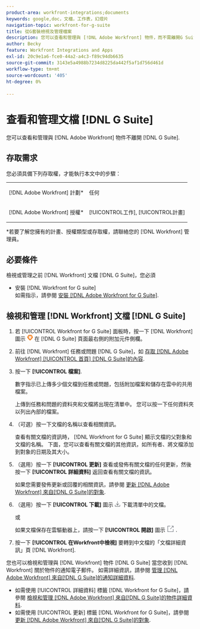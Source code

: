 ```yaml
---
product-area: workfront-integrations;documents
keywords: google,doc，文檔，工作表，幻燈片
navigation-topic: workfront-for-g-suite
title: 從G套裝檢視及管理檔案
description: 您可以查看和管理與 [!DNL Adobe Workfront] 物件，而不需離開G Suite。
author: Becky
feature: Workfront Integrations and Apps
exl-id: 20c9e1a6-fce0-44a2-a4c3-f89c94db6635
source-git-commit: 3143e5a4988b7234d8225da442f5af1d756d461d
workflow-type: tm+mt
source-wordcount: '405'
ht-degree: 0%

---
```


# 查看和管理文檔 [!DNL G Suite]

您可以查看和管理與 [!DNL Adobe Workfront] 物件不離開 [!DNL G Suite].

## 存取需求

您必須具備下列存取權，才能執行本文中的步驟：

<table style="table-layout:auto"> 
 <col> 
 <col> 
 <tbody> 
  <tr> 
   <td role="rowheader">[!DNL Adobe Workfront] 計劃*</td> 
   <td> <p>任何</p> </td> 
  </tr> 
  <tr> 
   <td role="rowheader">[!DNL Adobe Workfront] 授權*</td> 
   <td> <p>[!UICONTROL工作], [!UICONTROL計畫]</p> </td> 
  </tr> 
 </tbody> 
</table>

&#42;若要了解您擁有的計畫、授權類型或存取權，請聯絡您的 [!DNL Workfront] 管理員。

## 必要條件

檢視或管理之前 [!DNL Workfront] 文檔 [!DNL G Suite]，您必須

* 安裝 [!DNL Workfront for G suite]\
   如需指示，請參閱 [安裝 [!DNL Adobe Workfront for G Suite]](../../workfront-integrations-and-apps/workfront-for-g-suite/install-workfront-for-gsuite.md).

## 檢視和管理 [!DNL Workfront] 文檔 [!DNL G Suite]

1. 若 [!UICONTROL Workfront for G Suite] 面板時，按一下 [!DNL Workfront] 圖示 ![](assets/wf-lion-icon.png) 在 [!DNL G Suite] 頁面最右側的附加元件側欄。
1. 前往 [!DNL Workfront] 任務或問題 [!DNL G Suite]，如 [存取 [!DNL Adobe Workfront] [!UICONTROL 首頁] [!DNL G Suite]的內容](../../workfront-integrations-and-apps/workfront-for-g-suite/access-wf-home-content-from-g-suite.md).
1. 按一下 **[!UICONTROL 檔案]**.

   數字指示已上傳多少個文檔到任務或問題，包括附加檔案和儲存在雲中的共用檔案。

   上傳到任務和問題的資料夾和文檔將出現在清單中。 您可以按一下任何資料夾以列出內部的檔案。

1. （可選）按一下文檔的名稱以查看相關資訊。

   查看有關文檔的資訊時， [!DNL Workfront for G Suite] 顯示文檔的父對象和文檔的名稱。 下面，您可以查看有關文檔的其他資訊，如所有者、將文檔添加到對象的日期及其大小。

1. （選用）按一下 **[!UICONTROL 更新]** 查看或發佈有關文檔的任何更新，然後按一下 **[!UICONTROL 詳細資料]** 返回查看有關文檔的資訊。

   如果您需要發佈更新或回覆的相關資訊，請參閱 [更新 [!DNL Adobe Workfront] 來自[!DNL G Suite]的對象](../../workfront-integrations-and-apps/workfront-for-g-suite/update-a-workfront-object-in-gsuite.md).

1. （選用）按一下 **[!UICONTROL 下載]** 圖示 ![](assets/download-icon.png) 下載清單中的文檔。

   或

   如果文檔保存在雲驅動器上，請按一下 **[!UICONTROL 開啟]** 圖示 ![](assets/open-icon.png) .

1. 按一下 **[!UICONTROL 在Workfront中檢視]** 要轉到中文檔的「文檔詳細資訊」頁 [!DNL Workfront].

您也可以檢視和管理與 [!DNL Workfront] 物件 [!DNL G Suite] 當您收到 [!DNL Workfront] 關於物件的通知電子郵件。 如需詳細資訊，請參閱 [管理 [!DNL Adobe Workfront] 來自[!DNL G Suite]的通知詳細資料](../../workfront-integrations-and-apps/workfront-for-g-suite/manage-wf-email-notification-details-in-gsuite.md).

* 如需使用 [!UICONTROL 詳細資料] 標籤 [!DNL Workfront for G Suite]，請參閱 [檢視和管理 [!DNL Adobe Workfront] 來自[!DNL G Suite]的物件詳細資料](../../workfront-integrations-and-apps/workfront-for-g-suite/view-manage-work-item-details-in-gsuite.md).
* 如需使用 [!UICONTROL 更新] 標籤 [!DNL Workfront for G Suite]，請參閱 [更新 [!DNL Adobe Workfront] 來自[!DNL G Suite]的對象](../../workfront-integrations-and-apps/workfront-for-g-suite/update-a-workfront-object-in-gsuite.md).
